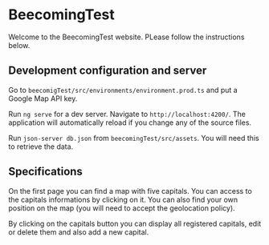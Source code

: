 # BeecomingTest

Welcome to the BeecomingTest website. PLease follow the instructions below.

## Development configuration and server

Go to `beecomigTest/src/environments/environment.prod.ts` and put a Google Map API key.

Run `ng serve` for a dev server. Navigate to `http://localhost:4200/`. The application will automatically reload if you change any of the source files.

Run `json-server db.json` from `beecomingTest/src/assets`. You will need this to retrieve the data.

## Specifications

On the first page you can find a map with five capitals. You can access to the capitals informations by clicking on it.
You can also find your own position on the map (you will need to accept the geolocation policy).

By clicking on the capitals button you can display all registered capitals, edit or delete them and also add a new capital. 
